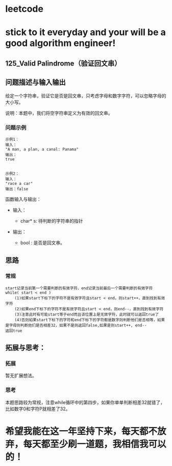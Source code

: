 # leetcode
# stick to it everyday and your will be a good algorithm engineer!
## 125_Valid Palindrome（验证回文串）
## 问题描述与输入输出
给定一个字符串，验证它是否是回文串，只考虑字母和数字字符，可以忽略字母的大小写。

说明：本题中，我们将空字符串定义为有效的回文串。

### 问题示例

	示例1：
	输入：
	"A man, a plan, a canal: Panama"
	输出：
	true


	示例2：
	输入：
	"race a car"
	输出：false
		


函数输入与输出：
* 输入：
	* char* s: 待判断的字符串的指针

* 输出：
	* bool : 是否是回文串。

## 思路			
### 常规
	
	start记录当前第一个需要判断的有效字符，end记录当前最后一个需要判断的有效字符
	while( start < end )
		(1)如果start下标下的字符不是有效字符且start < end，则start++，直到找到有效字符
		(2)如果end下标下的字符不是有效字符且start < end，则end--，直到找到有效字符
		(3)注意此时有可能start等于end而且该位置上是无效字符，此时就可以返回true了
		(4)否则如果start下标下的字符和end下标下的字符都是数字则判断他们是否相等，如果是字母则判断他们是否相差32，如果不是则返回false,如果是则start++, end--
	返回true	
	
## 拓展与思考：
### 拓展
暂无扩展想法。
### 思考
本题思路较为常规，注意while循环中的第四步，如果你单单判断相差32就错了，比如数字0和字符P就相差了32。
	  
# 希望我能在这一年坚持下来，每天都不放弃，每天都至少刷一道题，我相信我可以的！
